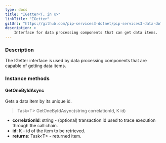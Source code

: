 ```yaml
---
type: docs
title: "IGetter<T, in K>"
linkTitle: "IGetter"
gitUrl: "https://github.com/pip-services3-dotnet/pip-services3-data-dotnet"
description: >
    Interface for data processing components that can get data items.
---
```


### Description

The IGetter interface is used by data processing components that are capable of getting data items.

### Instance methods

#### GetOneByIdAsync
Gets a data item by its unique id.

> Task\<T\> GetOneByIdAsync(string correlationId, K id)

- **correlationId**: string - (optional) transaction id used to trace execution through the call chain.
- **id**: K - id of the item to be retrieved.
- **returns**: Task\<T\> - returned item.


